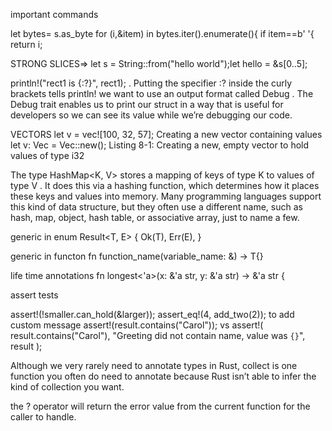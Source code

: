 important commands

let bytes= s.as_byte
for (i,&item) in bytes.iter().enumerate(){
    if item==b' '{
        return i;
        

STRONG SLICES=>  let s = String::from("hello world");let hello = &s[0..5];

println!("rect1 is {:?}", rect1); . Putting the specifier :?
inside the curly brackets tells println! we want to use an output format called
Debug . The Debug trait enables us to print our struct in a way that is useful for
developers so we can see its value while we’re debugging our code.


VECTORS
let v = vec![100, 32, 57]; Creating a new vector containing values
let v: Vec<i32> = Vec::new(); Listing 8-1: Creating a new, empty vector to hold values of type i32
    
The type HashMap<K, V>
stores a mapping of keys of type K to values of type V . It does this via a hashing
function, which determines how it places these keys and values into memory.
Many programming languages support this kind of data structure, but they
often use a different name, such as hash, map, object, hash table, or
associative array, just to name a few.

generic in enum
Result<T, E> {
Ok(T),
Err(E),
}


generic in functon 
fn function_name<T>(variable_name: &<T>) -> T{}

life time annotations fn longest<'a>(x: &'a str, y: &'a str) -> &'a str {

assert tests

assert!(!smaller.can_hold(&larger));
assert_eq!(4, add_two(2));
to add custom message
assert!(result.contains("Carol")); vs assert!(
result.contains("Carol"),
"Greeting did not contain name, value was `{}`", result
);


Although we very rarely need to annotate types in Rust, collect is one
function you often do need to annotate because Rust isn’t able to infer the
kind of collection you want.

the ? operator
will return the error value from the current function for the caller to handle.
